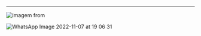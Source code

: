 

****
![imagem from](https://user-images.githubusercontent.com/101153757/201503855-8b8a0205-ed8d-4c1c-b02d-4199b568a7dc.PNG)

![WhatsApp Image 2022-11-07 at 19 06 31](https://user-images.githubusercontent.com/101153757/201503775-3002a155-f865-4905-88f5-00e3c5338661.jpeg)
